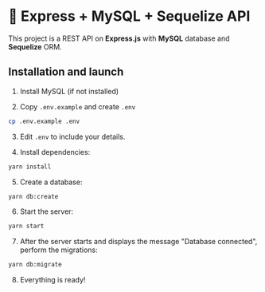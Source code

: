 # 🚀 Express + MySQL + Sequelize API

This project is a REST API on **Express.js** with **MySQL** database and **Sequelize** ORM.

## Installation and launch

1. Install MySQL (if not installed)

2. Copy `.env.example` and create `.env`

```sh
cp .env.example .env
```

3. Edit `.env` to include your details.

4. Install dependencies:

```sh
yarn install
```

5. Create a database:

```sh
yarn db:create
```

6. Start the server:

```sh
yarn start
```

7. After the server starts and displays the message "Database connected", perform the migrations:

```sh
yarn db:migrate
```

8. Everything is ready!

